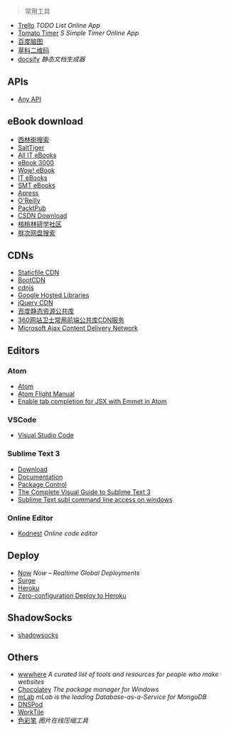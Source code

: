 > 常用工具

+ [Trello](https://trello.com/) _TODO List Online App_
+ [Tomato Timer](https://tomato-timer.com/) _S Simple Timer Online App_
+ [百度脑图](http://naotu.baidu.com/)
+ [草料二维码](https://cli.im/)
+ [docsify](https://docsify.js.org/) _静态文档生成器_

## APIs
+ [Any API](https://any-api.com/)


## eBook download
+ [西林街搜索](http://www.xilinjie.com/)
+ [SaltTiger](https://salttiger.com/)
+ [All IT eBooks](http://www.allitebooks.com/)
+ [eBook 3000](http://www.ebook3000.com/)
+ [Wow! eBook](http://www.wowebook.pw/)
+ [IT eBooks](http://www.it-ebooks.info/)
+ [SMT eBooks](https://smtebooks.com/)
+ [Apress](http://www.apress.com/)
+ [O'Reilly](http://shop.oreilly.com/)
+ [PacktPub](https://www.packtpub.com/all)
+ [CSDN Download](http://download.csdn.net/)
+ [核桃林研学社区](http://deca.cuc.edu.cn/Community/media/g/ebook/default.aspx)
+ [胖次网盘搜索](http://www.panc.cc/)


## CDNs
+ [Staticfile CDN](https://www.staticfile.org/)
+ [BootCDN](http://www.bootcdn.cn/)
+ [cdnjs](https://cdnjs.com/)
+ [Google Hosted Libraries](https://developers.google.com/speed/libraries/)
+ [jQuery CDN](http://code.jquery.com/)
+ [百度静态资源公共库](http://cdn.code.baidu.com/)
+ [360网站卫士常用前端公共库CDN服务](http://libs.useso.com/)
+ [Microsoft Ajax Content Delivery Network](https://docs.microsoft.com/en-us/aspnet/ajax/cdn/overview)



## Editors

### Atom
+ [Atom](https://atom.io/)
+ [Atom Flight Manual](https://flight-manual.atom.io/)
+ [Enable tab completion for JSX with Emmet in Atom](https://gist.github.com/mxstbr/361ddb22057f0a01762240be209321f0)

### VSCode
+ [Visual Studio Code](https://code.visualstudio.com/)

### Sublime Text 3
+ [Download](http://www.sublimetext.com/3)
+ [Documentation](http://www.sublimetext.com/docs/3/)
+ [Package Control](https://packagecontrol.io/)
+ [The Complete Visual Guide to Sublime Text 3](https://scotch.io/bar-talk/the-complete-visual-guide-to-sublime-text-3-getting-started-and-keyboard-shortcuts)
+ [Sublime Text subl command line access on windows](http://wesbos.com/subl-on-windows/)

### Online Editor
+ [Kodnest](http://kodhus.com/kodnest/) _Online code editor_



## Deploy
+ [Now](https://zeit.co/now) _Now – Realtime Global Deployments_
+ [Surge](https://surge.sh/)
+ [Heroku](https://www.heroku.com/)
+ [Zero-configuration Deploy to Heroku](https://blog.heroku.com/deploying-react-with-zero-configuration)


## ShadowSocks
+ [shadowsocks](https://www.shadowsocks.la/)


## Others
+ [wwwhere](http://wwwhere.io/) _A curated list of tools and resources for people who make websites_
+ [Chocolatey](https://chocolatey.org/) _The package manager for Windows_
+ [mLab](https://mlab.com/welcome/) _mLab is the leading Database-as-a-Service for MongoDB_
+ [DNSPod](https://www.dnspod.cn/)
+ [WorkTile](https://worktile.com/)
+ [色彩笔](http://www.secaibi.com/tools/) _图片在线压缩工具_